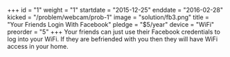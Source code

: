 +++
id = "1"
weight = "1"
startdate = "2015-12-25"
enddate = "2016-02-28"
kicked = "/problem/webcam/prob-1"
image = "solution/fb3.png"
title = "Your Friends Login With Facebook"
pledge = "$5/year"
device = "WiFi"
preorder = "5"
+++
Your friends can just use their Facebook credentials to log into your WiFi. If they are befriended with you then they will have WiFi access in your home.
